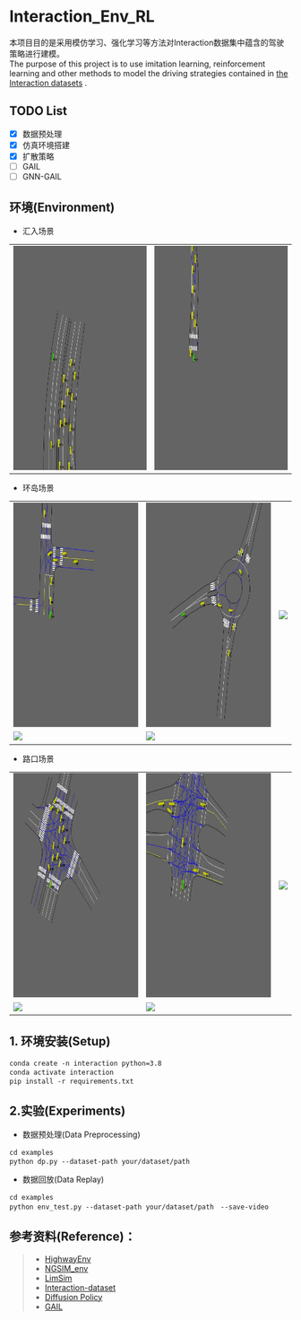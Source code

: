 # Interaction_Env_RL
本项目目的是采用模仿学习、强化学习等方法对Interaction数据集中蕴含的驾驶策略进行建模。\
The purpose of this project is to use imitation learning, reinforcement learning and other methods to model the driving strategies contained in [the Interaction datasets](https://interaction-dataset.com/) .

## TODO List
- [x] 数据预处理 
- [x] 仿真环境搭建 
- [x] 扩散策略
- [ ] GAIL
- [ ] GNN-GAIL

## 环境(Environment)
- 汇入场景
<table>
    <tr>
        <td><img src="./assets/DR_CHN_Merging_ZS-episode-0.gif" height="400"></td>
        <td><img src="./assets/DR_DEU_Merging_MT-episode-0.gif" height="400"></td>
    </tr>
</table>

- 环岛场景

<table>
    <tr>
        <td><img src="./assets/DR_USA_Roundabout_EP-episode-0.gif" height="400"></td>
        <td><img src="./assets/DR_DEU_Roundabout_OF-episode-0.gif" height="400"></td>
        <td><img src="./assets/DR_USA_Roundabout_SR-episode-0.gif" height="400"></td>
    </tr>
    <tr>
        <td><img src="./assets/DR_USA_Roundabout_FT-episode-0.gif" height="400"></td>
        <td><img src="./assets/DR_CHN_Roundabout_LN-episode-0.gif" height="400"></td>
    </tr>
</table>

- 路口场景

<table>
    <tr>
        <td><img src="./assets/TC_BGR_Intersection_VA-episode-0.gif" height="400"></td>
        <td><img src="./assets/DR_USA_Intersection_GL-episode-0.gif" height="400"></td>
        <td><img src="./assets/DR_USA_Intersection_EP0-episode-0.gif" height="400"></td>
    </tr>
    <tr>
        <td><img src="./assets/DR_USA_Intersection_MA-episode-0.gif" height="400"></td>
        <td><img src="./assets/DR_USA_Intersection_EP1-episode-0.gif" height="400"></td>
    </tr>
</table>

## 1. 环境安装(Setup)

```shell
conda create -n interaction python=3.8
conda activate interaction
pip install -r requirements.txt
```

## 2.实验(Experiments)
- 数据预处理(Data Preprocessing)
```shell
cd examples
python dp.py --dataset-path your/dataset/path
```

- 数据回放(Data Replay)
```shell
cd examples
python env_test.py --dataset-path your/dataset/path　--save-video
```

## **参考资料(Reference)：**
> - [HighwayEnv](https://github.com/Farama-Foundation/HighwayEnv)
> - [NGSIM_env](https://github.com/MCZhi/Driving-IRL-NGSIM)
> - [LimSim](https://github.com/PJLab-ADG/LimSim)
> - [Interaction-dataset](https://github.com/interaction-dataset/interaction-dataset)
> - [Diffusion Policy](https://github.com/real-stanford/diffusion_policy)
> - [GAIL](https://github.com/ikostrikov/pytorch-a2c-ppo-acktr-gail)

